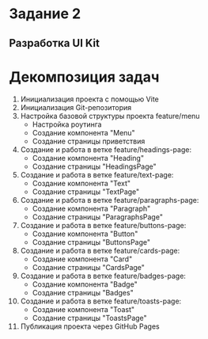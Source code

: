 # Задание 2
## Разработка UI Kit
# Декомпозиция задач

1. Инициализация проекта с помощью Vite
2. Инициализация Git-репозитория
3. Настройка базовой структуры проекта feature/menu
    - Настройка роутинга
    - Создание компонента "Menu"
    - Создание страницы приветствия
4. Создание и работа в ветке feature/headings-page:
    - Создание компонента "Heading"
    - Создание страницы "HeadingsPage"
5. Создание и работа в ветке feature/text-page:
    - Создание компонента "Text"
    - Создание страницы "TextPage"
6. Создание и работа в ветке feature/paragraphs-page:
    - Создание компонента "Paragraph"
    - Создание страницы "ParagraphsPage"
7. Создание и работа в ветке feature/buttons-page:
    - Создание компонента "Button"  
    - Создание страницы "ButtonsPage"
8. Создание и работа в ветке feature/cards-page:
    - Создание компонента "Card"
    - Создание страницы "CardsPage"
9. Создание и работа в ветке feature/badges-page:
    - Создание компонента "Badge"
    - Создание страницы "Badges"
10. Создание и работа в ветке feature/toasts-page:
    - Создание компонента "Toast"
    - Создание страницы "ToastsPage"
11. Публикация проекта через GitHub Pages